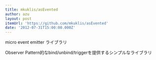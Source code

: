```yaml
---
title: mkuklis/asEvented
author: azu
layout: post
itemUrl: 'https://github.com/mkuklis/asEvented'
date: '2012-07-31T15:00:00.000Z'
---
```

micro event emitter ライブラリ

Observer Pattern的なbind/unbind/triggerを提供するシンプルなライブラリ
